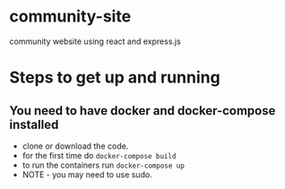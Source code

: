 # community-site
community website using react and express.js

# Steps to get up and running
## You need to have docker and docker-compose installed

* clone or download the code.
* for the first time do `docker-compose build`
* to run the containers run `docker-compose up`
* NOTE - you may need to use sudo.
